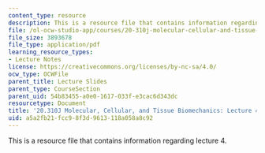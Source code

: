 ```yaml
---
content_type: resource
description: This is a resource file that contains information regarding lecture 4.
file: /ol-ocw-studio-app/courses/20-310j-molecular-cellular-and-tissue-biomechanics-spring-2015/a5a2fb21fcc98f3d9613118a058a8c92_MIT20_310JS15_Lecture4.pdf
file_size: 3893678
file_type: application/pdf
learning_resource_types:
- Lecture Notes
license: https://creativecommons.org/licenses/by-nc-sa/4.0/
ocw_type: OCWFile
parent_title: Lecture Slides
parent_type: CourseSection
parent_uid: 54b83455-a0e0-1617-033f-e3cac6d343dc
resourcetype: Document
title: '20.310J Molecular, Cellular, and Tissue Biomechanics: Lecture 4'
uid: a5a2fb21-fcc9-8f3d-9613-118a058a8c92
---
```

This is a resource file that contains information regarding lecture 4.